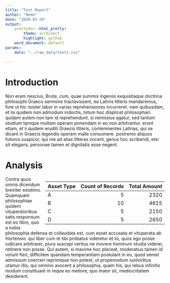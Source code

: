 ```yaml
---
title: "Test Report"
author: "Nemo"
date: "2020-03-29"
output:
    prettydoc::html_pretty:
        theme: architect
        highlight: github
    word_document: default
params:
    data: "../raw_data/test1.csv"
    
---
```




# Introduction  

Non eram nescius, Brute, cum, quae summis ingeniis exquisitaque doctrina philosophi Graeco sermone tractavissent, ea Latinis litteris mandaremus, fore ut hic noster labor in varias reprehensiones incurreret. nam quibusdam, et iis quidem non admodum indoctis, totum hoc displicet philosophari. quidam autem non tam id reprehendunt, si remissius agatur, sed tantum studium tamque multam operam ponendam in eo non arbitrantur. erunt etiam, et ii quidem eruditi Graecis litteris, contemnentes Latinas, qui se dicant in Graecis legendis operam malle consumere. postremo aliquos futuros suspicor, qui me ad alias litteras vocent, genus hoc scribendi, etsi sit elegans, personae tamen et dignitatis esse negent.

# Analysis  
<table class="table table-striped table-bordered" style="width: auto !important; float: right; margin-left: 10px;">
 <thead>
  <tr>
   <th style="text-align:left;"> Asset Type </th>
   <th style="text-align:right;"> Count of Records </th>
   <th style="text-align:right;"> Total Amount </th>
  </tr>
 </thead>
<tbody>
  <tr>
   <td style="text-align:left;"> A </td>
   <td style="text-align:right;"> 5 </td>
   <td style="text-align:right;"> 2320 </td>
  </tr>
  <tr>
   <td style="text-align:left;"> B </td>
   <td style="text-align:right;"> 10 </td>
   <td style="text-align:right;"> 4615 </td>
  </tr>
  <tr>
   <td style="text-align:left;"> C </td>
   <td style="text-align:right;"> 5 </td>
   <td style="text-align:right;"> 2150 </td>
  </tr>
  <tr>
   <td style="text-align:left;"> D </td>
   <td style="text-align:right;"> 5 </td>
   <td style="text-align:right;"> 2650 </td>
  </tr>
</tbody>
</table>

Contra quos omnis dicendum breviter existimo. Quamquam philosophiae quidem vituperatoribus satis responsum est eo libro, quo a nobis philosophia defensa et collaudata est, cum esset accusata et vituperata ab Hortensio. qui liber cum et tibi probatus videretur et iis, quos ego posse iudicare arbitrarer, plura suscepi veritus ne movere hominum studia viderer, retinere non posse. Qui autem, si maxime hoc placeat, moderatius tamen id volunt fieri, difficilem quandam temperantiam postulant in eo, quod semel admissum coerceri reprimique non potest, ut propemodum iustioribus utamur illis, qui omnino avocent a philosophia, quam his, qui rebus infinitis modum constituant in reque eo meliore, quo maior sit, mediocritatem desiderent.

